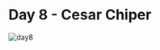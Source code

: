 # Day 8 - Cesar Chiper
![day8](https://github.com/phillipai/100-days-of-code-python/assets/117394324/cc74e3c0-52f3-40b8-9577-b20989da1a5d)
